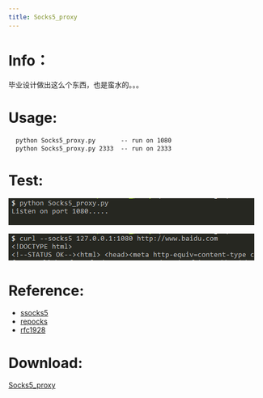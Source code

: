 ```yaml
---
title: Socks5_proxy
---
```

# Info：

毕业设计做出这么个东西，也是蛮水的。。。	
	
# Usage:
```
  python Socks5_proxy.py       -- run on 1080
  python Socks5_proxy.py 2333  -- run on 2333
```
# Test:

![](/images/test1.PNG)

![](/images/test2.PNG)

# Reference:

- [ssocks5](https://github.com/felix021/ssocks5/blob/master/ssocks5.py)
- [repocks](https://github.com/RicterZ/reprocks/blob/master/server/reprocks_server.py)
- [rfc1928](https://www.ietf.org/rfc/rfc1928.txt)
# Download:

[Socks5_proxy](https://github.com/sun1024/Socks5_proxy)
